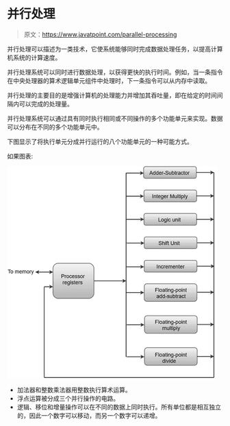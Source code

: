 # 并行处理

> 原文：<https://www.javatpoint.com/parallel-processing>

并行处理可以描述为一类技术，它使系统能够同时完成数据处理任务，以提高计算机系统的计算速度。

并行处理系统可以同时进行数据处理，以获得更快的执行时间。例如，当一条指令在中央处理器的算术逻辑单元组件中处理时，下一条指令可以从内存中读取。

并行处理的主要目的是增强计算机的处理能力并增加其吞吐量，即在给定的时间间隔内可以完成的处理量。

并行处理系统可以通过具有同时执行相同或不同操作的多个功能单元来实现。数据可以分布在不同的多个功能单元中。

下图显示了将执行单元分成并行运行的八个功能单元的一种可能方式。

如果图表:

![Parallel Processing](img/07b1d630e587fb989f15989d942e06c6.png)

*   加法器和整数乘法器用整数执行算术运算。
*   浮点运算被分成三个并行操作的电路。
*   逻辑、移位和增量操作可以在不同的数据上同时执行。所有单位都是相互独立的，因此一个数字可以移动，而另一个数字可以递增。